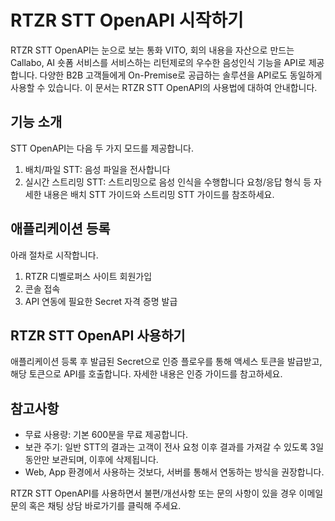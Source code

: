 # RTZR STT OpenAPI 시작하기

RTZR STT OpenAPI는 눈으로 보는 통화 VITO, 회의 내용을 자산으로 만드는 Callabo, AI 숏폼 서비스를 서비스하는 리턴제로의 우수한 음성인식 기능을 API로 제공합니다. 다양한 B2B 고객들에게 On-Premise로 공급하는 솔루션을 API로도 동일하게 사용할 수 있습니다. 이 문서는 RTZR STT OpenAPI의 사용법에 대하여 안내합니다.

## 기능 소개 ​

STT OpenAPI는 다음 두 가지 모드를 제공합니다.

1. 배치/파일 STT: 음성 파일을 전사합니다
2. 실시간 스트리밍 STT: 스트리밍으로 음성 인식을 수행합니다 요청/응답 형식 등 자세한 내용은 배치 STT 가이드와 스트리밍 STT 가이드를 참조하세요.

## 애플리케이션 등록 ​

아래 절차로 시작합니다.

1. RTZR 디벨로퍼스 사이트 회원가입
2. 콘솔 접속
3. API 연동에 필요한 Secret 자격 증명 발급

## RTZR STT OpenAPI 사용하기 ​

애플리케이션 등록 후 발급된 Secret으로 인증 플로우를 통해 액세스 토큰을 발급받고, 해당 토큰으로 API를 호출합니다. 자세한 내용은 인증 가이드를 참고하세요.

## 참고사항 ​

- 무료 사용량: 기본 600분을 무료 제공합니다.
- 보관 주기: 일반 STT의 결과는 고객이 전사 요청 이후 결과를 가져갈 수 있도록 3일 동안만 보관되며, 이후에 삭제됩니다.
- Web, App 환경에서 사용하는 것보다, 서버를 통해서 연동하는 방식을 권장합니다.

RTZR STT OpenAPI를 사용하면서 불편/개선사항 또는 문의 사항이 있을 경우 이메일 문의 혹은 채팅 상담 바로가기를 클릭해 주세요.
